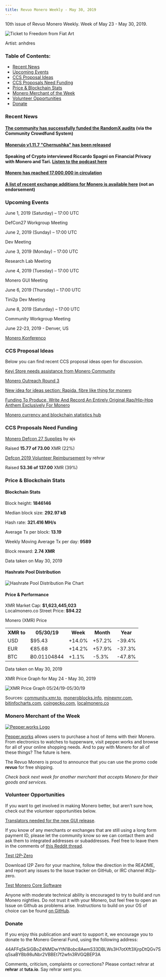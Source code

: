 ```yaml
---
title: Revuo Monero Weekly - May 30, 2019
---
```

10th issue of Revuo Monero Weekly. Week of May 23 - May 30, 2019.
<!--more-->

<img src="/img/monerokeytofreedom.jpg" alt="Ticket to Freedom from Fiat Art">
<p class="note">Artist: anhdres</p>

<h3>Table of Contents:</h3>
<ul class="contents">
    <li><a href="#news">Recent News</a></li>
    <li><a href="#events">Upcoming Events</a></li>
    <li><a href="#ideas">CCS Proposal Ideas</a></li>
    <li><a href="#proposals">CCS Proposals Need Funding</a></li>
    <li><a href="#stats">Price & Blockchain Stats</a></li>
    <li><a href="#merchant">Monero Merchant of the Week</a></li>
    <li><a href="#volunteer">Volunteer Opportunities</a></li>
    <li><a href="#donate">Donate</a></li>
</ul>

<h3 id="news">Recent News</h3>

<div class="newsbyte">
    <h4><a href="https://ccs.getmonero.org/proposals/RandomX-audit.html" target="_blank">The community has successfully funded the RandomX audits</a> (via the Community Crowdfund System)
    </h4>
</div>

<div class="newsbyte">
    <h4><a href="https://github.com/m2049r/xmrwallet/releases/tag/v1.11.7" target="_blank">Monerujo v1.11.7 "Chernushka" has been released</a>
    </h4>
</div>

<div class="newsbyte">
    <h4>Speaking of Crypto interviewed Riccardo Spagni on Financial Privacy with Monero and Tari. <a href="https://speakingofcrypto.com/068-fluffypony/" target="_blank">Listen to the podcast here</a>
    </h4>
</div>

<div class="newsbyte">
    <h4>
    <a href="https://www.reddit.com/r/Monero/comments/bs58to/17_million_xmr_in_circulation/" target="_blank">Monero has reached 17,000,000 in circulation</a>
    </h4>
</div>

<div class="newsbyte">
    <h4><a href="https://www.reddit.com/r/Monero/comments/bshex7/new_monero_additions_listings/" target="_blank">A list of recent exchange additions for Monero is available here</a> (not an endorsement)
    </h4>
</div>

<h3 id="events">Upcoming Events</h3>

<div class="event">
    <p class="date">June 1, 2019 (Saturday) – 17:00 UTC</p>
    <p>DefCon27 Workgroup Meeting</p>
</div>

<div class="event">
    <p class="date" markdown="1">June 2, 2019 (Sunday) – 17:00 UTC</p>
    <p markdown="1">Dev Meeting</p>
</div>

<div class="event">
    <p class="date" markdown="1">June 3, 2019 (Monday) – 17:00 UTC</p>
    <p markdown="1">Research Lab Meeting</p>
</div>

<div class="event">
    <p class="date" markdown="1">June 4, 2019 (Tuesday) – 17:00 UTC</p>
    <p markdown="1">Monero GUI Meeting</p>
</div>

<div class="event">
    <p class="date" markdown="1">June 6, 2019 (Thursday) – 17:00 UTC</p>
    <p markdown="1">Tini2p Dev Meeting</p>
</div>

<div class="event">
    <p class="date" markdown="1">June 8, 2019 (Saturday) – 17:00 UTC</p>
    <p markdown="1">Community Workgroup Meeting</p>
</div>

<div class="event">
    <p class="date" markdown="1">June 22-23, 2019 - Denver, US</p>
    <p markdown="1"><a href="http://monerokon.com/" target="_blank">Monero Konferenco</a></p>
</div>

<h3 id="ideas">CCS Proposal Ideas</h3>

<p>Below you can find recent CCS proposal ideas open for discussion.</p>

<div class="proposal">
<p><a href="https://repo.getmonero.org/monero-project/ccs-proposals/merge_requests/72" target="_blank">Keyi Store needs assistance from Monero Community</a></p>
</div>

<div class="proposal">
<p><a href="https://repo.getmonero.org/monero-project/ccs-proposals/merge_requests/70" target="_blank">Monero Outreach Round 3</a></p>
</div>

<div class="proposal">
<p><a href="https://repo.getmonero.org/monero-project/ccs-proposals/merge_requests/62" target="_blank">New idea for ideas section: Rapida, fibre like thing for monero</a></p>
</div>

<div class="proposal">
<p><a href="https://repo.getmonero.org/monero-project/ccs-proposals/merge_requests/65" target="_blank">Funding To Produce, Write And Record An Entirely Original Rap/Hip-Hop Anthem Exclusively For Monero</a></p>
</div>

<div class="proposal">
<p><a href="https://repo.getmonero.org/monero-project/ccs-proposals/merge_requests/58" target="_blank">Monero currency and blockchain statistics hub</a></p>
</div>

<h3 id="proposals">CCS Proposals Need Funding</h3>

<div class="proposal">
    <p><a href="https://ccs.getmonero.org/proposals/monero-defcon-27-supplies.html" target="_blank">Monero Defcon 27 Supplies</a> by ajs</p>
    <p>Raised <b>15.77 of 73.00</b> XMR (22%)</p>
</div>

<div class="proposal">
    <p><a href="https://ccs.getmonero.org/proposals/rehrar-defcon-reimburse-2019.html" target="_blank">Defcon 2019 Volunteer Reimbursement</a> by rehrar</p>
    <p>Raised <b>53.36 of 137.00</b> XMR (39%)</p>
</div>

<h3 id="stats">Price & Blockchain Stats</h3>

<h4 class="stat">Blockchain Stats</h4>

<div class="bcstats">
    <p>Block height: <b>1846146</b></p>
    <p>Median block size: <b>292.97 kB</b></p>
    <p>Hash rate: <b>321.416 MH/s</b></p>
    <p>Average Tx per block: <b>13.19</b></p>
    <p>Weekly Moving Average Tx per day: <b>9589</b></p>
    <p>Block reward: <b>2.74 XMR</b></p>
</div>
<p class="note">Data taken on May 30, 2019</p>

<h4 class="stat">Hashrate Pool Distribution</h4>
<p><img src="/img/hashrate-pool-distribution-0530.png" alt="Hashrate Pool Distribution Pie Chart"/></p>

<h4 class="stat">Price & Performance</h4>

<div class="price-intro">XMR Market Cap:  <b>$1,623,445,023</b><br>Localmonero.co Street Price: <b>$94.22</b></div>

<p class="table-title">Monero (XMR) Price</p>
<table class="price-table">
  <tr class="row1">
    <th>XMR to</th>
    <th>05/30/19</th>
    <th>Week</th>
    <th>Month</th>
    <th>Year</th>
  </tr>
  <tr>
    <td data-th="XMR to">USD</td>
    <td data-th="05/30/19">$95.43</td>
    <td data-th="Week" class="green">+14.0%</td>
    <td data-th="Month" class="green">+57.2%</td>
    <td data-th="Year" class="red">-39.4%</td>
  </tr>
  <tr class="row3">
    <td data-th="XMR to">EUR</td>
    <td data-th="05/30/19">€85.68</td>
    <td data-th="Week" class="green">+14.2%</td>
    <td data-th="Month" class="green">+57.9%</td>
    <td data-th="Year" class="red">-37.3%</td>
  </tr>
  <tr>
    <td data-th="XMR to">BTC</td>
    <td data-th="05/30/19">Ƀ0.01104844</td>
    <td data-th="Week" class="green">+1.1%</td>
    <td data-th="Month" class="red">-5.3%</td>
    <td data-th="Year" class="red">-47.8%</td>
  </tr>
</table>
<p class="note">Data taken on May 30, 2019</p>

<p class="table-title">XMR Price Graph for May 24 - May 30, 2019</p>

![XMR Price Graph 05/24/19-05/30/19](/img/weekly-chart-0530.png "XMR Price Graph 05/24/19-05/30/19") 

Sources: <a href="https://community.xmr.to/explorer/mainnet/" target="_blank">community.xmr.to</a>, <a href="https://moneroblocks.info/stats/transaction-stats" target="_blank">moneroblocks.info</a>, <a href="https://minexmr.com/pools.html" target="_blank">minexmr.com</a>, <a href="https://bitinfocharts.com/monero/" target="_blank">bitinfocharts.com</a>, <a href="https://www.coingecko.com/" target="_blank">coingecko.com</a>, <a href="https://localmonero.co/" target="_blank">localmonero.co</a>

<h3 id="merchant">Monero Merchant of the Week</h3>

<a href="https://pepper.works/" target="_blank"><img src="/img/pepperworks.png" alt="Pepper.works Logo" class="merchant-img" id="pepperworks"></a>

<a href="https://pepper.works/" target="_blank">Pepper.works</a> allows users to purchase a host of items with their Monero. From electronics to watches to tupperware, visit pepper.works and browse for all of your online shopping needs. And to pay with Monero for all of these things? The future is here.

The Revuo Monero is proud to announce that you can use the promo code **revuo** for free shipping.

<i>Check back next week for another merchant that accepts Monero for their goods and services.</i>

<h3 id="volunteer">Volunteer Opportunities</h3>

<p>If you want to get involved in making Monero better, but aren’t sure how, check out the volunteer opportunities below.</p>

<div class="newsbyte">
    <p><a href="https://old.reddit.com/r/Monero/comments/bqhjw8/many_languages_of_the_gui_wallet_still_need_to_be/" target="_blank">Translators needed for the new GUI release</a>.</p>
</div>

<div class="newsbyte">
    <p>If you know of any merchants or exchanges that are still using a long form payment ID, please let the community know so we can contact them and ask them to integrated addresses or subaddresses. Feel free to leave them in the comments of <a href="https://reddit.com/r/Monero/comments/bib6zq/list_of_services_using_long_payment_ids_a_call/" target="_blank">this Reddit thread</a>.</p>
</div>

<div class="newsbyte">
    <p class="date"><a href="https://github.com/i2p-zero/i2p-zero/releases" target="_blank">Test I2P-Zero</a></p>
    <p>Download I2P Zero for your machine, follow the direction in the README, and report any issues to the Issue tracker on GitHub, or IRC channel #i2p-zero.</p>
</div>

<div class="newsbyte">
    <p class="date"><a href="https://github.com/monero-project/monero" target="_blank">Test Monero Core Software</a></p>
    <p>Anyone with moderate technical ability is encouraged to try to build and run Monero nightlies. Do not trust it with your Monero, but feel free to open an Issue on Github as problems arise. Instructions to build on your OS of choice can be found <a href="https://github.com/monero-project/monero#compiling-monero-from-source" target="_blank">on GitHub</a>. </p>
</div>

<h3 id="donate">Donate</h3>

<p markdown="1">If you enjoy this publication and want to support it, we encourage you to donate to the Monero General Fund, using the following address:</p>

<p class="address" markdown="1">44AFFq5kSiGBoZ4NMDwYtN18obc8AemS33DBLWs3H7otXft3XjrpDtQGv7SqSsaBYBb98uNbr2VBBEt7f2wfn3RVGQBEP3A</p>

<!--p><a href="monero:44AFFq5kSiGBoZ4NMDwYtN18obc8AemS33DBLWs3H7otXft3XjrpDtQGv7SqSsaBYBb98uNbr2VBBEt7f2wfn3RVGQBEP3A" class="qr"><img src="/img/donate-monero.png"></a></p-->

Comments, criticism, complaints or corrections? Please contact rehrar at **rehrar** at **tuta.io**. Say rehrar sent you.
